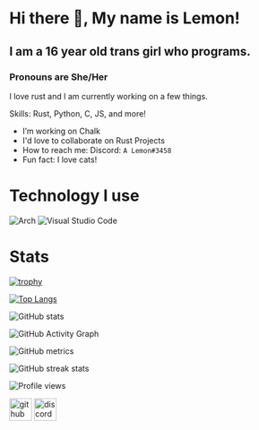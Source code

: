 # Hi there 👋, My name is Lemon!
## I am a 16 year old trans girl who programs.
### Pronouns are She/Her
I love rust and I am currently working on a few things.

Skills: Rust, Python, C, JS, and more!

- I’m working on Chalk 
- I'd love to collaborate on Rust Projects 
- How to reach me: Discord: `A Lemon#3458` 
- Fun fact: I love cats! 

# Technology I use
![Arch](https://img.shields.io/badge/Arch%20Linux-1793D1?logo=arch-linux&logoColor=fff&style=for-the-badge)
![Visual Studio Code](https://img.shields.io/badge/Visual%20Studio%20Code-0078d7.svg?style=for-the-badge&logo=visual-studio-code&logoColor=white)

# Stats

[![trophy](https://github-profile-trophy.vercel.app/?username=LemonjamesD)](https://github.com/ryo-ma/github-profile-trophy)

[![Top Langs](https://github-readme-stats.vercel.app/api/top-langs/?username=LemonjamesD)](https://github.com/anuraghazra/github-readme-stats)

![GitHub stats](https://github-readme-stats.vercel.app/api?username=LemonjamesD&show_icons=true&count_private=true)  

![GitHub Activity Graph](https://activity-graph.herokuapp.com/graph?username=LemonjamesD)  

![GitHub metrics](https://metrics.lecoq.io/LemonjamesD)  

![GitHub streak stats](https://github-readme-streak-stats.herokuapp.com/?user=LemonjamesD)  

![Profile views](https://gpvc.arturio.dev/LemonjamesD)  

[<img src='https://cdn.jsdelivr.net/npm/simple-icons@3.0.1/icons/github.svg' alt='github' height='40'>](https://github.com/LemonjamesD)  [<img src='https://cdn.jsdelivr.net/npm/simple-icons@3.0.1/icons/discord.svg' alt='discord' height='40'>](https://discord.gg/cmRYhWKJ)   
